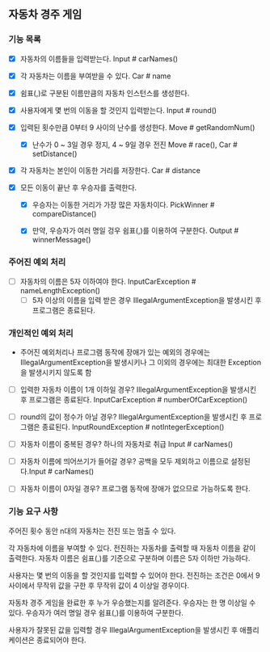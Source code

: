 ## 자동차 경주 게임

### 기능 목록
- [x] 자동차의 이름들을 입력받는다. Input # carNames()
- [x] 각 자동차는 이름을 부여받을 수 있다. Car # name
- [x] 쉼표(,)로 구분된 이름만큼의 자동차 인스턴스를 생성한다.

- [x] 사용자에게 몇 번의 이동을 할 것인지 입력받는다. Input # round()
- [x] 입력된 횟수만큼 0부터 9 사이의 난수를 생성한다. Move # getRandomNum()
    - [x] 난수가 0 ~ 3일 경우 정지, 4 ~ 9일 경우 전진 Move # race(), Car # setDistance()
- [x] 각 자동차는 본인이 이동한 거리를 저장한다. Car # distance
- [x] 모든 이동이 끝난 후 우승자를 출력한다.
  - [x] 우승자는 이동한 거리가 가장 많은 자동차이다. PickWinner # compareDistance()
  - [x] 만약, 우승자가 여러 명일 겅우 쉼표(,)를 이용하여 구분한다. Output # winnerMessage()


### 주어진 예외 처리
- [ ] 자동차의 이름은 5자 이하여야 한다. InputCarException # nameLengthException()
  - [ ] 5자 이상의 이름을 입력 받은 경우 IllegalArgumentException을 발생시킨 후 프로그램은 종료된다.

### 개인적인 예외 처리
* 주어진 예외처리나 프로그램 동작에 장애가 있는 예외의 경우에는 IllegalArgumentException을 발생시키나 그 이외의 경우에는 최대한 Exception을 발생시키지 않도록 함
- [ ] 입력한 자동차 이름이 1개 이하일 경우? IllegalArgumentException을 발생시킨 후 프로그램은 종료된다. InputCarException # numberOfCarException()
- [ ] round의 값이 정수가 아닐 경우? IllegalArgumentException을 발생시킨 후 프로그램은 종료된다. InputRoundException # notIntegerException()
- [ ] 자동차 이름이 중복된 경우? 하나의 자동차로 취급 Input # carNames()
- [ ] 자동차 이름에 띄어쓰기가 들어갈 경우? 공백을 모두 제외하고 이름으로 설정된다.Input # carNames()
- [ ] 자동차 이름이 0자일 경우? 프로그램 동작에 장애가 없으므로 가능하도록 한다.

    
### 기능 요구 사항
주어진 횟수 동안 n대의 자동차는 전진 또는 멈출 수 있다.

각 자동차에 이름을 부여할 수 있다. 
전진하는 자동차를 출력할 때 자동차 이름을 같이 출력한다.
자동차 이름은 쉼표(,)를 기준으로 구분하며 이름은 5자 이하만 가능하다.

사용자는 몇 번의 이동을 할 것인지를 입력할 수 있어야 한다.
전진하는 조건은 0에서 9 사이에서 무작위 값을 구한 후 무작위 값이 4 이상일 경우이다.

자동차 경주 게임을 완료한 후 누가 우승했는지를 알려준다.
우승자는 한 명 이상일 수 있다.
우승자가 여러 명일 경우 쉼표(,)를 이용하여 구분한다.

사용자가 잘못된 값을 입력할 경우 IllegalArgumentException을 발생시킨 후 애플리케이션은 종료되어야 한다.
